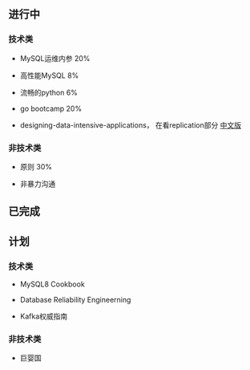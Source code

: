 ## 进行中

### 技术类
- MySQL运维内参  20%

- 高性能MySQL  8%

- 流畅的python 6%

- go bootcamp  20%

- designing-data-intensive-applications， 在看replication部分  [中文版](https://github.com/Vonng/ddia)

### 非技术类
- 原则  30%

- 非暴力沟通

## 已完成

## 计划

### 技术类
- MySQL8 Cookbook

- Database Reliability Engineerning

- Kafka权威指南

### 非技术类
- 巨婴国

